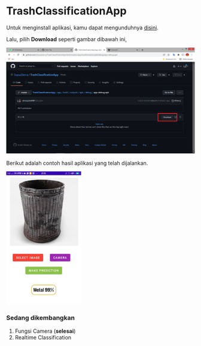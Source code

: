 # TrashClassificationApp

Untuk menginstall aplikasi, kamu dapat mengunduhnya [disini](app/build/outputs/apk/debug/app-debug.apk).    
     
Lalu, pilih **Download** seperti gambar dibawah ini,      
      
![app download](https://github.com/SoyuzSierra/assets/blob/main/images/app_download.png)            
       
       
       
Berikut adalah contoh hasil aplikasi yang telah dijalankan.      
       
<img src="https://github.com/SoyuzSierra/assets/blob/main/images/WhatsApp%20Image%202021-12-08%20at%2021.15.36.jpeg" alt="drawing" width="200"/>     
      
      
### Sedang dikembangkan
1. Fungsi Camera (**selesai**)
2. Realtime Classification
